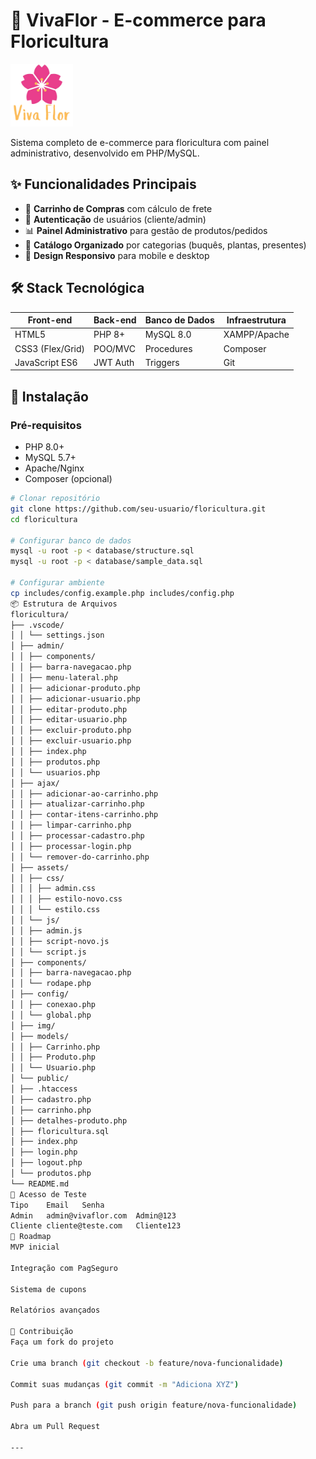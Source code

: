 # 🌸 VivaFlor - E-commerce para Floricultura

<img src="./img/logo.png" alt="Logo VivaFlor" width="100px" >

Sistema completo de e-commerce para floricultura com painel administrativo, desenvolvido em PHP/MySQL.

## ✨ Funcionalidades Principais
- 🛒 **Carrinho de Compras** com cálculo de frete
- 👤 **Autenticação** de usuários (cliente/admin)
- 📊 **Painel Administrativo** para gestão de produtos/pedidos
- 🌷 **Catálogo Organizado** por categorias (buquês, plantas, presentes)
- 📱 **Design Responsivo** para mobile e desktop

## 🛠 Stack Tecnológica
| Front-end       | Back-end       | Banco de Dados | Infraestrutura  |
|-----------------|----------------|----------------|-----------------|
| HTML5           | PHP 8+         | MySQL 8.0      | XAMPP/Apache    |
| CSS3 (Flex/Grid)| POO/MVC        | Procedures     | Composer        |
| JavaScript ES6  | JWT Auth       | Triggers       | Git             |

## 🚀 Instalação

### Pré-requisitos
- PHP 8.0+
- MySQL 5.7+
- Apache/Nginx
- Composer (opcional)

```bash
# Clonar repositório
git clone https://github.com/seu-usuario/floricultura.git
cd floricultura

# Configurar banco de dados
mysql -u root -p < database/structure.sql
mysql -u root -p < database/sample_data.sql

# Configurar ambiente
cp includes/config.example.php includes/config.php
📦 Estrutura de Arquivos
floricultura/
├── .vscode/
│ │ └── settings.json
│ ├── admin/
│ │ ├── components/
│ │ ├── barra-navegacao.php
│ │ ├── menu-lateral.php
│ │ ├── adicionar-produto.php
│ │ ├── adicionar-usuario.php
│ │ ├── editar-produto.php
│ │ ├── editar-usuario.php
│ │ ├── excluir-produto.php
│ │ ├── excluir-usuario.php
│ │ ├── index.php
│ │ ├── produtos.php
│ │ └── usuarios.php
│ ├── ajax/
│ │ ├── adicionar-ao-carrinho.php
│ │ ├── atualizar-carrinho.php
│ │ ├── contar-itens-carrinho.php
│ │ ├── limpar-carrinho.php
│ │ ├── processar-cadastro.php
│ │ ├── processar-login.php
│ │ └── remover-do-carrinho.php
│ ├── assets/
│ │ ├── css/
│ │ │ ├── admin.css
│ │ │ ├── estilo-novo.css
│ │ │ └── estilo.css
│ │ └── js/
│ │ ├── admin.js
│ │ ├── script-novo.js
│ │ └── script.js
│ ├── components/
│ │ ├── barra-navegacao.php
│ │ └── rodape.php
│ ├── config/
│ │ ├── conexao.php
│ │ └── global.php
│ ├── img/
│ ├── models/
│ │ ├── Carrinho.php
│ │ ├── Produto.php
│ │ └── Usuario.php
│ └── public/
│ ├── .htaccess
│ ├── cadastro.php
│ ├── carrinho.php
│ ├── detalhes-produto.php
│ ├── floricultura.sql
│ ├── index.php
│ ├── login.php
│ ├── logout.php
│ └── produtos.php
└── README.md
🔐 Acesso de Teste
Tipo	Email	Senha
Admin	admin@vivaflor.com	Admin@123
Cliente	cliente@teste.com	Cliente123
📌 Roadmap
MVP inicial

Integração com PagSeguro

Sistema de cupons

Relatórios avançados

🤝 Contribuição
Faça um fork do projeto

Crie uma branch (git checkout -b feature/nova-funcionalidade)

Commit suas mudanças (git commit -m "Adiciona XYZ")

Push para a branch (git push origin feature/nova-funcionalidade)

Abra um Pull Request

---
